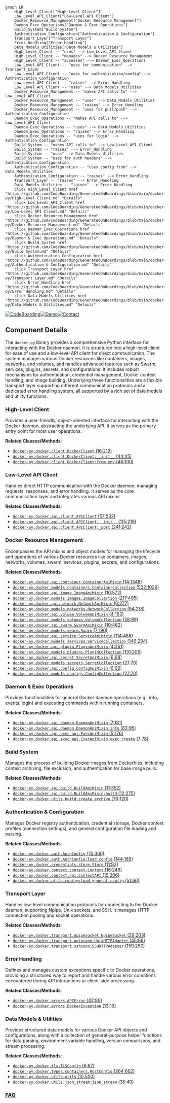 ```mermaid
graph LR
    High_Level_Client["High-Level Client"]
    Low_Level_API_Client["Low-Level API Client"]
    Docker_Resource_Management["Docker Resource Management"]
    Daemon_Exec_Operations["Daemon & Exec Operations"]
    Build_System["Build System"]
    Authentication_Configuration["Authentication & Configuration"]
    Transport_Layer["Transport Layer"]
    Error_Handling["Error Handling"]
    Data_Models_Utilities["Data Models & Utilities"]
    High_Level_Client -- "uses" --> Low_Level_API_Client
    High_Level_Client -- "manages" --> Docker_Resource_Management
    High_Level_Client -- "accesses" --> Daemon_Exec_Operations
    Low_Level_API_Client -- "uses for communication" --> Transport_Layer
    Low_Level_API_Client -- "uses for authentication/config" --> Authentication_Configuration
    Low_Level_API_Client -- "raises" --> Error_Handling
    Low_Level_API_Client -- "uses" --> Data_Models_Utilities
    Docker_Resource_Management -- "makes API calls to" --> Low_Level_API_Client
    Docker_Resource_Management -- "uses" --> Data_Models_Utilities
    Docker_Resource_Management -- "raises" --> Error_Handling
    Docker_Resource_Management -- "uses for pull/push" --> Authentication_Configuration
    Daemon_Exec_Operations -- "makes API calls to" --> Low_Level_API_Client
    Daemon_Exec_Operations -- "uses" --> Data_Models_Utilities
    Daemon_Exec_Operations -- "raises" --> Error_Handling
    Daemon_Exec_Operations -- "uses for login" --> Authentication_Configuration
    Build_System -- "makes API calls to" --> Low_Level_API_Client
    Build_System -- "raises" --> Error_Handling
    Build_System -- "uses" --> Data_Models_Utilities
    Build_System -- "uses for auth headers" --> Authentication_Configuration
    Authentication_Configuration -- "uses config from" --> Data_Models_Utilities
    Authentication_Configuration -- "raises" --> Error_Handling
    Transport_Layer -- "raises" --> Error_Handling
    Data_Models_Utilities -- "raises" --> Error_Handling
    click High_Level_Client href "https://github.com/CodeBoarding/GeneratedOnBoardings/blob/main/docker-py/High-Level Client.md" "Details"
    click Low_Level_API_Client href "https://github.com/CodeBoarding/GeneratedOnBoardings/blob/main/docker-py/Low-Level API Client.md" "Details"
    click Docker_Resource_Management href "https://github.com/CodeBoarding/GeneratedOnBoardings/blob/main/docker-py/Docker Resource Management.md" "Details"
    click Daemon_Exec_Operations href "https://github.com/CodeBoarding/GeneratedOnBoardings/blob/main/docker-py/Daemon & Exec Operations.md" "Details"
    click Build_System href "https://github.com/CodeBoarding/GeneratedOnBoardings/blob/main/docker-py/Build System.md" "Details"
    click Authentication_Configuration href "https://github.com/CodeBoarding/GeneratedOnBoardings/blob/main/docker-py/Authentication & Configuration.md" "Details"
    click Transport_Layer href "https://github.com/CodeBoarding/GeneratedOnBoardings/blob/main/docker-py/Transport Layer.md" "Details"
    click Error_Handling href "https://github.com/CodeBoarding/GeneratedOnBoardings/blob/main/docker-py/Error Handling.md" "Details"
    click Data_Models_Utilities href "https://github.com/CodeBoarding/GeneratedOnBoardings/blob/main/docker-py/Data Models & Utilities.md" "Details"
```
[![CodeBoarding](https://img.shields.io/badge/Generated%20by-CodeBoarding-9cf?style=flat-square)](https://github.com/CodeBoarding/CodeBoarding)[![Demo](https://img.shields.io/badge/Try%20our-Demo-blue?style=flat-square)](https://www.codeboarding.org/demo)[![Contact](https://img.shields.io/badge/Contact%20us%20-%20contact@codeboarding.org-lightgrey?style=flat-square)](mailto:contact@codeboarding.org)

## Component Details

The `docker-py` library provides a comprehensive Python interface for interacting with the Docker daemon. It is structured into a high-level client for ease of use and a low-level API client for direct communication. The system manages various Docker resources like containers, images, networks, and volumes, and handles advanced features such as Swarm, services, plugins, secrets, and configurations. It includes robust mechanisms for authentication, credential management, Docker context handling, and image building. Underlying these functionalities are a flexible transport layer supporting different communication protocols and a dedicated error handling system, all supported by a rich set of data models and utility functions.

### High-Level Client
Provides a user-friendly, object-oriented interface for interacting with the Docker daemon, abstracting the underlying API. It serves as the primary entry point for most user operations.


**Related Classes/Methods**:

- <a href="https://github.com/docker/docker-py/blob/master/docker/client.py#L16-L219" target="_blank" rel="noopener noreferrer">`docker-py.docker.client.DockerClient` (16:219)</a>
- <a href="https://github.com/docker/docker-py/blob/master/docker/client.py#L44-L45" target="_blank" rel="noopener noreferrer">`docker-py.docker.client.DockerClient:__init__` (44:45)</a>
- <a href="https://github.com/docker/docker-py/blob/master/docker/client.py#L48-L100" target="_blank" rel="noopener noreferrer">`docker-py.docker.client.DockerClient:from_env` (48:100)</a>


### Low-Level API Client
Handles direct HTTP communication with the Docker daemon, managing requests, responses, and error handling. It serves as the core communication layer and integrates various API mixins.


**Related Classes/Methods**:

- <a href="https://github.com/docker/docker-py/blob/master/docker/api/client.py#L57-L532" target="_blank" rel="noopener noreferrer">`docker-py.docker.api.client.APIClient` (57:532)</a>
- <a href="https://github.com/docker/docker-py/blob/master/docker/api/client.py#L115-L219" target="_blank" rel="noopener noreferrer">`docker-py.docker.api.client.APIClient:__init__` (115:219)</a>
- <a href="https://github.com/docker/docker-py/blob/master/docker/api/client.py#L241-L242" target="_blank" rel="noopener noreferrer">`docker-py.docker.api.client.APIClient:_post` (241:242)</a>


### Docker Resource Management
Encompasses the API mixins and object models for managing the lifecycle and operations of various Docker resources like containers, images, networks, volumes, swarm, services, plugins, secrets, and configurations.


**Related Classes/Methods**:

- <a href="https://github.com/docker/docker-py/blob/master/docker/api/container.py#L14-L1348" target="_blank" rel="noopener noreferrer">`docker-py.docker.api.container.ContainerApiMixin` (14:1348)</a>
- <a href="https://github.com/docker/docker-py/blob/master/docker/models/containers.py#L532-L1029" target="_blank" rel="noopener noreferrer">`docker-py.docker.models.containers.ContainerCollection` (532:1029)</a>
- <a href="https://github.com/docker/docker-py/blob/master/docker/api/image.py#L10-L572" target="_blank" rel="noopener noreferrer">`docker-py.docker.api.image.ImageApiMixin` (10:572)</a>
- <a href="https://github.com/docker/docker-py/blob/master/docker/models/images.py#L217-L495" target="_blank" rel="noopener noreferrer">`docker-py.docker.models.images.ImageCollection` (217:495)</a>
- <a href="https://github.com/docker/docker-py/blob/master/docker/api/network.py#L6-L277" target="_blank" rel="noopener noreferrer">`docker-py.docker.api.network.NetworkApiMixin` (6:277)</a>
- <a href="https://github.com/docker/docker-py/blob/master/docker/models/networks.py#L94-L218" target="_blank" rel="noopener noreferrer">`docker-py.docker.models.networks.NetworkCollection` (94:218)</a>
- <a href="https://github.com/docker/docker-py/blob/master/docker/api/volume.py#L4-L163" target="_blank" rel="noopener noreferrer">`docker-py.docker.api.volume.VolumeApiMixin` (4:163)</a>
- <a href="https://github.com/docker/docker-py/blob/master/docker/models/volumes.py#L28-L99" target="_blank" rel="noopener noreferrer">`docker-py.docker.models.volumes.VolumeCollection` (28:99)</a>
- <a href="https://github.com/docker/docker-py/blob/master/docker/api/swarm.py#L10-L462" target="_blank" rel="noopener noreferrer">`docker-py.docker.api.swarm.SwarmApiMixin` (10:462)</a>
- <a href="https://github.com/docker/docker-py/blob/master/docker/models/swarm.py#L7-L190" target="_blank" rel="noopener noreferrer">`docker-py.docker.models.swarm.Swarm` (7:190)</a>
- <a href="https://github.com/docker/docker-py/blob/master/docker/api/service.py#L114-L486" target="_blank" rel="noopener noreferrer">`docker-py.docker.api.service.ServiceApiMixin` (114:486)</a>
- <a href="https://github.com/docker/docker-py/blob/master/docker/models/services.py#L146-L284" target="_blank" rel="noopener noreferrer">`docker-py.docker.models.services.ServiceCollection` (146:284)</a>
- <a href="https://github.com/docker/docker-py/blob/master/docker/api/plugin.py#L4-L261" target="_blank" rel="noopener noreferrer">`docker-py.docker.api.plugin.PluginApiMixin` (4:261)</a>
- <a href="https://github.com/docker/docker-py/blob/master/docker/models/plugins.py#L131-L206" target="_blank" rel="noopener noreferrer">`docker-py.docker.models.plugins.PluginCollection` (131:206)</a>
- <a href="https://github.com/docker/docker-py/blob/master/docker/api/secret.py#L6-L98" target="_blank" rel="noopener noreferrer">`docker-py.docker.api.secret.SecretApiMixin` (6:98)</a>
- <a href="https://github.com/docker/docker-py/blob/master/docker/models/secrets.py#L27-L70" target="_blank" rel="noopener noreferrer">`docker-py.docker.models.secrets.SecretCollection` (27:70)</a>
- <a href="https://github.com/docker/docker-py/blob/master/docker/api/config.py#L6-L92" target="_blank" rel="noopener noreferrer">`docker-py.docker.api.config.ConfigApiMixin` (6:92)</a>
- <a href="https://github.com/docker/docker-py/blob/master/docker/models/configs.py#L27-L70" target="_blank" rel="noopener noreferrer">`docker-py.docker.models.configs.ConfigCollection` (27:70)</a>


### Daemon & Exec Operations
Provides functionalities for general Docker daemon operations (e.g., info, events, login) and executing commands within running containers.


**Related Classes/Methods**:

- <a href="https://github.com/docker/docker-py/blob/master/docker/api/daemon.py#L7-L181" target="_blank" rel="noopener noreferrer">`docker-py.docker.api.daemon.DaemonApiMixin` (7:181)</a>
- <a href="https://github.com/docker/docker-py/blob/master/docker/api/daemon.py#L83-L95" target="_blank" rel="noopener noreferrer">`docker-py.docker.api.daemon.DaemonApiMixin:info` (83:95)</a>
- <a href="https://github.com/docker/docker-py/blob/master/docker/api/exec_api.py#L5-L176" target="_blank" rel="noopener noreferrer">`docker-py.docker.api.exec_api.ExecApiMixin` (5:176)</a>
- <a href="https://github.com/docker/docker-py/blob/master/docker/api/exec_api.py#L7-L78" target="_blank" rel="noopener noreferrer">`docker-py.docker.api.exec_api.ExecApiMixin:exec_create` (7:78)</a>


### Build System
Manages the process of building Docker images from Dockerfiles, including context archiving, file exclusion, and authentication for base image pulls.


**Related Classes/Methods**:

- <a href="https://github.com/docker/docker-py/blob/master/docker/api/build.py#L11-L352" target="_blank" rel="noopener noreferrer">`docker-py.docker.api.build.BuildApiMixin` (11:352)</a>
- <a href="https://github.com/docker/docker-py/blob/master/docker/api/build.py#L12-L275" target="_blank" rel="noopener noreferrer">`docker-py.docker.api.build.BuildApiMixin:build` (12:275)</a>
- <a href="https://github.com/docker/docker-py/blob/master/docker/utils/build.py#L70-L120" target="_blank" rel="noopener noreferrer">`docker-py.docker.utils.build.create_archive` (70:120)</a>


### Authentication & Configuration
Manages Docker registry authentication, credential storage, Docker context profiles (connection settings), and general configuration file loading and parsing.


**Related Classes/Methods**:

- <a href="https://github.com/docker/docker-py/blob/master/docker/auth.py#L75-L306" target="_blank" rel="noopener noreferrer">`docker-py.docker.auth.AuthConfig` (75:306)</a>
- <a href="https://github.com/docker/docker-py/blob/master/docker/auth.py#L144-L189" target="_blank" rel="noopener noreferrer">`docker-py.docker.auth.AuthConfig:load_config` (144:189)</a>
- <a href="https://github.com/docker/docker-py/blob/master/docker/credentials/store.py#L11-L93" target="_blank" rel="noopener noreferrer">`docker-py.docker.credentials.store.Store` (11:93)</a>
- <a href="https://github.com/docker/docker-py/blob/master/docker/context/context.py#L16-L249" target="_blank" rel="noopener noreferrer">`docker-py.docker.context.context.Context` (16:249)</a>
- <a href="https://github.com/docker/docker-py/blob/master/docker/context/api.py#L15-L206" target="_blank" rel="noopener noreferrer">`docker-py.docker.context.api.ContextAPI` (15:206)</a>
- <a href="https://github.com/docker/docker-py/blob/master/docker/utils/config.py#L51-L66" target="_blank" rel="noopener noreferrer">`docker-py.docker.utils.config:load_general_config` (51:66)</a>


### Transport Layer
Handles low-level communication protocols for connecting to the Docker daemon, supporting Npipe, Unix sockets, and SSH. It manages HTTP connection pooling and socket operations.


**Related Classes/Methods**:

- <a href="https://github.com/docker/docker-py/blob/master/docker/transport/npipesocket.py#L29-L203" target="_blank" rel="noopener noreferrer">`docker-py.docker.transport.npipesocket.NpipeSocket` (29:203)</a>
- <a href="https://github.com/docker/docker-py/blob/master/docker/transport/unixconn.py#L45-L86" target="_blank" rel="noopener noreferrer">`docker-py.docker.transport.unixconn.UnixHTTPAdapter` (45:86)</a>
- <a href="https://github.com/docker/docker-py/blob/master/docker/transport/sshconn.py#L159-L250" target="_blank" rel="noopener noreferrer">`docker-py.docker.transport.sshconn.SSHHTTPAdapter` (159:250)</a>


### Error Handling
Defines and manages custom exceptions specific to Docker operations, providing a structured way to report and handle various error conditions encountered during API interactions or client-side processing.


**Related Classes/Methods**:

- <a href="https://github.com/docker/docker-py/blob/master/docker/errors.py#L42-L89" target="_blank" rel="noopener noreferrer">`docker-py.docker.errors.APIError` (42:89)</a>
- <a href="https://github.com/docker/docker-py/blob/master/docker/errors.py#L13-L19" target="_blank" rel="noopener noreferrer">`docker-py.docker.errors.DockerException` (13:19)</a>


### Data Models & Utilities
Provides structured data models for various Docker API objects and configurations, along with a collection of general-purpose helper functions for data parsing, environment variable handling, version comparisons, and stream processing.


**Related Classes/Methods**:

- <a href="https://github.com/docker/docker-py/blob/master/docker/tls.py#L6-L67" target="_blank" rel="noopener noreferrer">`docker-py.docker.tls.TLSConfig` (6:67)</a>
- <a href="https://github.com/docker/docker-py/blob/master/docker/types/containers.py#L264-L662" target="_blank" rel="noopener noreferrer">`docker-py.docker.types.containers.HostConfig` (264:662)</a>
- <a href="https://github.com/docker/docker-py/blob/master/docker/utils/utils.py#L10-L500" target="_blank" rel="noopener noreferrer">`docker-py.docker.utils.utils` (10:500)</a>
- <a href="https://github.com/docker/docker-py/blob/master/docker/utils/json_stream.py#L35-L40" target="_blank" rel="noopener noreferrer">`docker-py.docker.utils.json_stream:json_stream` (35:40)</a>




### [FAQ](https://github.com/CodeBoarding/GeneratedOnBoardings/tree/main?tab=readme-ov-file#faq)